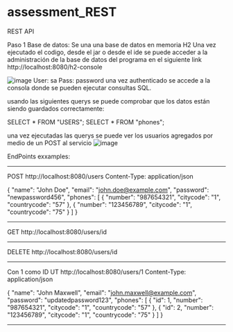 # assessment_REST
REST API 


Paso 1 
Base de datos:
Se una una base de datos en memoria H2
Una vez ejecutado el codigo, desde el jar o desde el ide 
se puede acceder a la administración de la base de datos del programa en el siguiente link
http://localhost:8080/h2-console

![image](https://github.com/CarlosQuinteroVelez/assessment_REST/assets/157841256/7480163e-d9e4-4f2e-873b-470c1a797c21)
User: sa
Pass: password
 una vez authenticado se accede a la consola donde se pueden ejecutar consultas SQL.

usando las siguientes querys se puede comprobar que los datos están siendo guardados correctamente:

SELECT * FROM "USERS";
SELECT * FROM "phones";

una vez ejecutadas las querys se puede ver los usuarios agregados por medio de un POST al servicio
![image](https://github.com/CarlosQuinteroVelez/assessment_REST/assets/157841256/ef1ae118-41c2-4b02-8241-99e7f08aa8da)


EndPoints exxamples:
*************************************************************
POST http://localhost:8080/users
Content-Type: application/json

{
  "name": "John Doe",
  "email": "john.doe@example.com",
  "password": "newpassword456",
  "phones": [
    {
      "number": "987654321",
      "citycode": "1",
      "countrycode": "57"
    },
    {
      "number": "123456789",
      "citycode": "1",
      "countrycode": "75"
    }
  ]
}

*************************************************************
GET http://localhost:8080/users/id
*************************************************************
DELETE http://localhost:8080/users/id
*************************************************************


Con 1 como ID
UT http://localhost:8080/users/1
Content-Type: application/json

{
  "name": "John Maxwell",
  "email": "john.maxwell@example.com",
  "password": "updatedpassword123",
  "phones": [
    {
      "id": 1,
      "number": "987654321",
      "citycode": "1",
      "countrycode": "57"
    },
    {
      "id": 2,
      "number": "123456789",
      "citycode": "1",
      "countrycode": "75"
    }
  ]
}
*************************************************************
